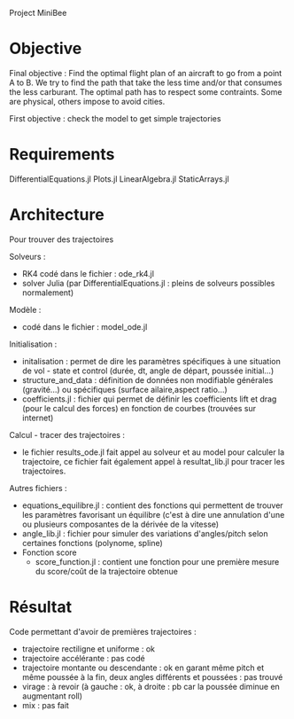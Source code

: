 Project MiniBee

# Objective

Final objective : Find the optimal flight plan of an aircraft to go from a point A to B. We try to find the path that take the less time and/or that consumes the less carburant. The optimal path has to respect some contraints. Some are physical, others impose to avoid cities. 

First objective : check the model to get simple trajectories

# Requirements

DifferentialEquations.jl
Plots.jl
LinearAlgebra.jl
StaticArrays.jl

# Architecture

Pour trouver des trajectoires 

 Solveurs : 
 - RK4 codé dans le fichier : ode_rk4.jl
 - solver Julia (par DifferentialEquations.jl : pleins de solveurs possibles normalement)

 Modèle : 
 - codé dans le fichier : model_ode.jl

Initialisation :
- initalisation : permet de dire les paramètres spécifiques à une situation de vol - state et control (durée, dt, angle de départ, poussée initial...)
- structure_and_data : définition de données non modifiable générales (gravité...) ou spécifiques (surface ailaire,aspect ratio...) 
- coefficients.jl : fichier qui permet de définir les coefficients lift et drag (pour le calcul des forces) en fonction de courbes (trouvées sur internet)

 Calcul - tracer des trajectoires : 
 - le fichier results_ode.jl fait appel au solveur et au model pour calculer la trajectoire, ce fichier fait également appel à resultat_lib.jl pour tracer les trajectoires.

Autres fichiers : 
- equations_equilibre.jl : contient des fonctions qui permettent de trouver les paramètres favorisant un équilibre (c'est à dire une annulation d'une ou plusieurs composantes de la dérivée de la vitesse)
- angle_lib.jl : fichier pour simuler des variations d'angles/pitch selon certaines fonctions (polynome, spline) 
- Fonction score
    - score_function.jl : contient une fonction pour une première mesure du score/coût de la trajectoire obtenue 


# Résultat 

Code permettant d'avoir de premières trajectoires : 
- trajectoire rectiligne et uniforme : ok
- trajectoire accélérante : pas codé
- trajectoire montante ou descendante : ok en garant même pitch et même poussée à la fin, deux angles différents et poussées : pas trouvé
- virage  : à revoir (à gauche : ok, à droite : pb car la poussée diminue en augmentant roll)
- mix : pas fait